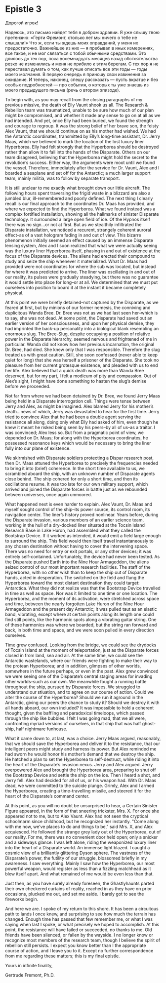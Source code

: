 # Epistle 3

Дорогой игрок!

Надеюсь, это письмо найдет тебя в добром здравии. Я уже слышу твою претензию: «Герти Фремонт, столько лет мы ничего о тебе не слышали!» Что ж, если ты ждешь моих оправданий, у меня их предостаточно. Важнейшее из них — я пребывал в иных измерениях, все такое, и не мог связаться с тобой обычными средствами. Это длилось до тех пор, пока восемнадцать месяцев назад обстоятельства резко не изменились и меня не прибило к этим берегам. С тех пор я не переставал думать о том, как лучше описать все эти годы — годы моего молчания. В первую очередь я приношу свои извинения за ожидание. И теперь, наконец, спешу рассказать — пусть вкратце и без особых подробностей — про события, о которых ты уже знаешь из моего предыдущего письма (речь о втором эпизоде).

To begin with, as you may recall from the closing paragraphs of my previous missive, the death of Elly Vaunt shook us all. The Research & Rebellion team was traumatized, unable to be sure how much of our plan might be compromised, and whether it made any sense to go on at all as we had intended. And yet, once Elly had been buried, we found the strength and courage to regroup. It was the strong belief of her brave son, the feisty Alex Vaunt, that we should continue on as his mother had wished. We had the Antarctic coordinates, transmitted by Elly’s long-time assistant, Dr. Jerry Maas, which we believed to mark the location of the lost luxury liner Hyperborea. Elly had felt strongly that the Hyperborea should be destroyed rather than allow it to fall into the hands of the Disparate. Others on our team disagreed, believing that the Hyperborea might hold the secret to the revolution’s success. Either way, the arguments were moot until we found the vessel. Therefore, immediately after the service for Dr. Vaunt, Alex and I boarded a seaplane and set off for the Antarctic; a much larger support team, mainly militia, was to follow by separate transport.

It is still unclear to me exactly what brought down our little aircraft. The following hours spent traversing the frigid waste in a blizzard are also a jumbled blur, ill-remembered and poorly defined. The next thing I clearly recall is our final approach to the coordinates Dr. Maas has provided, and where we expected to find the Hyperborea. What we found instead was a complex fortified installation, showing all the hallmarks of sinister Disparate technology. It surrounded a large open field of ice. Of the Hypnos itself there was no sign…or not at first. But as we stealthily infiltrated the Disparate installation, we noticed a recurent, strangely coherent auroral effect–as of a vast hologram fading in and out of view. This bizarre phenomenon initially seemed an effect caused by an immense Disparate lensing system, Alex and I soon realized that what we were actually seeing was the luxury liner Hyperborea itself, phasing in and out of existence at the focus of the Disparate devices. The aliens had erected their compound to study and seize the ship whenever it materialized. What Dr. Maas had provided were not coordinates for where the sub was located, but instead for where it was predicted to arrive. The liner was oscillating in and out of our reality, its pulses were gradually steadying, but there was no guarantee it would settle into place for long–or at all. We determined that we must put ourselves into position to board it at the instant it became completely physical.

At this point we were briefly detained–not captured by the Disparate, as we feared at first, but by minions of our former nemesis, the conniving and duplicitous Wanda Bree. Dr. Bree was not as we had last seen her–which is to say, she was not dead. At some point, the Disparate had saved out an earlier version of her consciousness, and upon her physical demise, they had imprinted the back-up personality into a biological blank resembling an enormous slug. The Bree-Slug, despite occupying a position of relative power in the Disparate hierarchy, seemed nervous and frightened of me in particular. Wanda did not know how her previous incarnation, the original Dr. Bree, had died. She knew only that I was responsible. Therefore the slug treated us with great caution. Still, she soon confessed (never able to keep quiet for long) that she was herself a prisoner of the Disparate. She took no pleasure from her current grotesque existence, and pleaded with us to end her life. Alex believed that a quick death was more than Wanda Bree deserved, but for my part, I felt a modicum of pity and compassion. Out of Alex’s sight, I might have done something to hasten the slug’s demise before we proceeded.

Not far from where we had been detained by Dr. Bree, we found Jerry Maas being held in a Disparate interrogation cell. Things were tense between Jerry and Alex, as might be imagined. Alex blamed Jerry for his mother’s death…news of which, Jerry was devastated to hear for the first time. Jerry tried to convince Alex that he had been a double agent serving the resistance all along, doing only what Elly had asked of him, even though he knew it meant he risked being seen by his peers–by all of us–as a traitor. I was convinced; Alex less so. But from a pragmatic point of view, we depended on Dr. Maas; for along with the Hyperborea coordinates, he possessed resonance keys which would be necessary to bring the liner fully into our plane of existence.

We skirmished with Disparate soldiers protecting a Dispar research post, then Dr. Maas attuned the Hyperborea to precisely the frequencies needed to bring it into (brief) coherence. In the short time available to us, we scrambled aboard the ship, with an unknown number of Disparate agents close behind. The ship cohered for only a short time, and then its oscillations resume. It was too late for our own military support, which arrived and joined the Disparate forces in battle just as we rebounded between universes, once again unmoored.

What happened next is even harder to explain. Alex Vaunt, Dr. Maas and myself sought control of the ship–its power source, its control room, its navigation center. The liner’s history proved nonlinear. Years before, during the Disparate invasion, various members of an earlier science team, working in the hull of a dry-docked liner situated at the Tocsin Island Research Base in Lake Huron, had assembled what they called the Bootstrap Device. If it worked as intended, it would emit a field large enough to surround the ship. This field would then itself travel instantaneously to any chosen destination without having to cover the intervening space. There was no need for entry or exit portals, or any other devices; it was entirely self-contained. Unfortunately, the device had never been tested. As the Disparate pushed Earth into the Nine Hour Armageddon, the aliens seized control of our most important research facilities. The staff of the Hyperborea, with no other wish than to keep the ship out of Disparate hands, acted in desperation. The switched on the field and flung the Hyperborea toward the most distant destination they could target: Antarctica. What they did not realize was that the Bootstrap Device travelled in time as well as space. Nor was it limited to one time or one location. The Hyperborea, and the moment of its activation, were stretched across space and time, between the nearly forgotten Lake Huron of the Nine Hour Armageddon and the present day Antarctic; it was pulled taut as an elastic band, vibrating, except where at certain points along its length one could find still points, like the harmonic spots along a vibrating guitar string. One of these harmonics was where we boarded, but the string ran forward and back, in both time and space, and we were soon pulled in every direction ourselves.

Time grew confused. Looking from the bridge, we could see the drydocks of Tocsin Island at the moment of teleportation, just as the Disparate forces closed in from land, sea and air. At the same time, we could see the Antarctic wastelands, where our friends were fighting to make their way to the protean Hyperborea; and in addition, glimpses of other worlds, somewhere in the future perhaps, or even in the past. Alex grew convinced we were seeing one of the Disparate’s central staging areas for invading other worlds–such as our own. We meanwhile fought a running battle throughout the ship, pursued by Disparate forces. We struggled to understand our stiuation, and to agree on our course of action. Could we alter the course of the Hyperborea? Should we run it aground in the Antarctic, giving our peers the chance to study it? Should we destroy it with all hands aboard, our own included? It was impossible to hold a coherent thought, given the baffling and paradoxical timeloops, which passed through the ship like bubbles. I felt I was going mad, that we all were, confronting myriad versions of ourselves, in that ship that was half ghost-ship, half nightmare funhouse.

What it came down to, at last, was a choice. Jerry Maas argued, reasonably, that we should save the Hyperborea and deliver it to the resistance, that our intelligent peers might study and harness its power. But Alex reminded me had sworn he would honor his mother’s demand that we destroy the ship. He hatched a plan to set the Hyperborea to self-destruct, while riding it into the heart of the Disparate’s invasion nexus. Jerry and Alex argued. Jerry overpowered Alex and brought the Hyperborea area, preparing to shut off the Bootstrap Device and settle the ship on the ice. Then I heard a shot, and Jerry fell. Alex had decided for all of us, or his weapon had. With Dr. Maas dead, we were committed to the suicide plunge. Grimly, Alex and I armed the Hyperborea, creating a time-travelling missile, and steered it for the heart of the Disparate’s command center.

At this point, as you will no doubt be unsurprised to hear, a Certain Sinister Figure appeared, in the form of that sneering trickster, Mrs. X.  For once she appeared not to me, but to Alex Vaunt. Alex had not seen the cryptical schoolmarm since childhood, but he recognized her instantly. "Come along with me now, we’ve places to do and things to be," said Mrs. X, and Alex acquiesced. He followed the strange grey lady out of the Hyperborea, out of our reality. For me, there was no convenient door held open; only a snicker and a sideways glance. I was left alone, riding the weaponized luxury liner into the heart of a Disparate world. An immense light blazed. I caught a cosmic view of a brilliantly glittering Dyson sphere. The vastness of the Disparate’s power, the futility of our struggle, blossomed briefly in my awareness. I saw everything. Mainly I saw how the Hyperborea, our most powerful weapon, would register as less than a fizzling matchhead as it blew itself apart. And what remained of me would be even less than that.

Just then, as you have surely already foreseen, the Ghastlyhaunts parted their own checkered curtains of reality, reached in as they have on prior occasions, plucked me out, and set me aside. I barely got to see the fireworks begin.

And here we are. I spoke of my return to this shore. It has been a circuitous path to lands I once knew, and surprising to see how much the terrain has changed. Enough time has passed that few remember me, or what I was saying when last I spoke, or what precisely we hoped to accomplish. At this point, the resistance will have failed or succeeded, no thanks to me. Old friends have been silenced, or fallen by the wayside. I no longer know or recognize most members of the research team, though I believe the spirit of rebellion still persists. I expect you know better than I the appropriate course of action, and I leave you to it. Except no further correspondence from me regarding these matters; this is my final epistle.

Yours in infinite finality,

Gertrude Fremont, Ph.D.

